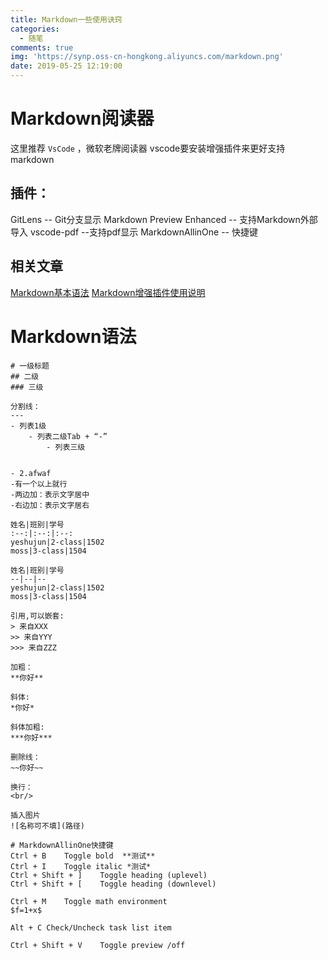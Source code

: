 ```yaml
---
title: Markdown一些使用诀窍
categories:
  - 随笔
comments: true
img: 'https://synp.oss-cn-hongkong.aliyuncs.com/markdown.png'
date: 2019-05-25 12:19:00
---
```


# Markdown阅读器
这里推荐 `VsCode` ，微软老牌阅读器 
vscode要安装增强插件来更好支持markdown

## 插件：
GitLens -- Git分支显示
Markdown Preview Enhanced -- 支持Markdown外部导入
vscode-pdf --支持pdf显示
MarkdownAllinOne -- 快捷键

## 相关文章
[Markdown基本语法](https://www.jianshu.com/p/191d1e21f7ed)
[Markdown增强插件使用说明](https://shd101wyy.github.io/markdown-preview-enhanced/#/)

# Markdown语法
```
# 一级标题
## 二级
### 三级

分割线：
---
- 列表1级
    - 列表二级Tab + “-”
        - 列表三级
         

- 2.afwaf
-有一个以上就行
-两边加：表示文字居中
-右边加：表示文字居右

姓名|班别|学号
:--:|:--:|:--:
yeshujun|2-class|1502
moss|3-class|1504

姓名|班别|学号
--|--|--
yeshujun|2-class|1502
moss|3-class|1504

引用,可以嵌套:
> 来自XXX
>> 来自YYY
>>> 来自ZZZ

加粗：
**你好**

斜体:
*你好*

斜体加粗:
***你好***

删除线：
~~你好~~

换行：
<br/>

插入图片
![名称可不填](路径)

# MarkdownAllinOne快捷键
Ctrl + B	Toggle bold  **测试**
Ctrl + I	Toggle italic *测试*
Ctrl + Shift + ]	Toggle heading (uplevel) 
Ctrl + Shift + [	Toggle heading (downlevel)

Ctrl + M	Toggle math environment
$f=1+x$

Alt + C	Check/Uncheck task list item

Ctrl + Shift + V	Toggle preview /off
```